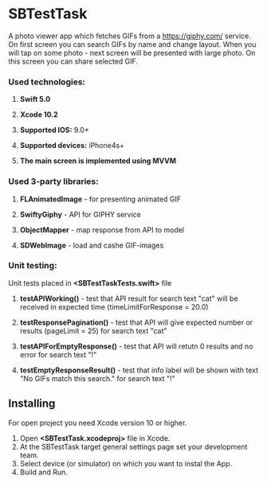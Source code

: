 # SBTestTask

A photo viewer app which fetches GIFs from a https://giphy.com/ service. On first screen you can search GIFs by name and change layout. When you will tap on some photo - next screen will be presented with large photo. On this screen you can share selected GIF.


### Used technologies:

1. **Swift 5.0**

2. **Xcode 10.2**

3. **Supported IOS:**  9.0+

4. **Supported devices:**  iPhone4s+

5. **The main screen is implemented using MVVM**


### Used 3-party libraries:

1. **FLAnimatedImage** - for presenting animated GIF

2. **SwiftyGiphy** - API for GIPHY service

3. **ObjectMapper**  - map response from API to model

4. **SDWebImage**  - load and cashe GIF-images


### Unit testing:
Unit tests placed in **<SBTestTaskTests.swift>** file

1. **testAPIWorking()** - test that API result for search text "cat" will be received in expected time (timeLimitForResponse = 20.0)

2. **testResponsePagination()** - test that API will give expected number or results (pageLimit = 25) for search text "cat"

3. **testAPIForEmptyResponse()**  - test that API will retutn 0 results and no error for search text "!"

4. **testEmptyResponseResult()**  - test that info label will be shown with text "No GIFs match this search." for search text "!"


## Installing
For open project you need Xcode version 10 or higher. 
1. Open **<SBTestTask.xcodeproj>** file in Xcode.
2. At the SBTestTask target general settings page set your development team.
3. Select device (or simulator) on which you want to instal the App.
4. Build and Run.
